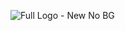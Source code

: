 ![Full Logo - New No BG](https://user-images.githubusercontent.com/51400137/213493906-071cc502-1d1e-4c11-8f08-bbd3fd97ca97.png)
